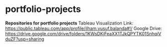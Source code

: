 # portfolio-projects
**Repositories for portfolio projects** 
Tableau Visualization Link: https://public.tableau.com/app/profile/ilham.yusuf.balanda#!/ 
Google Drive: https://drive.google.com/drive/folders/1KWsDKjFeaXX1TJkQPYTK01SnhqiVduZF?usp=sharing


